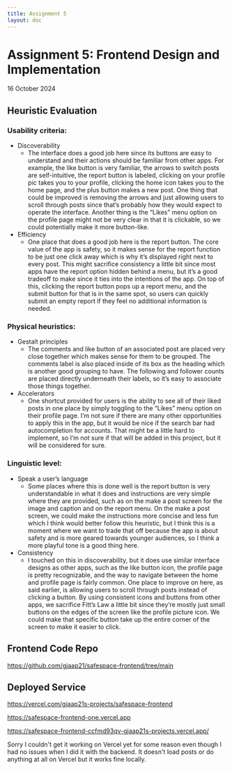```yaml
---
title: Assignment 5
layout: doc
---
```


# Assignment 5: Frontend Design and Implementation
16 October 2024

## Heuristic Evaluation
### Usability criteria:
- Discoverability
    - The interface does a good job here since its buttons are easy to understand and their actions should be familiar from other apps. For example, the like button is very familiar, the arrows to switch posts are self-intuitive, the report button is labeled, clicking on your profile pic takes you to your profile, clicking the home icon takes you to the home page, and the plus button makes a new post. One thing that could be improved is removing the arrows and just allowing users to scroll through posts since that’s probably how they would expect to operate the interface. Another thing is the “Likes” menu option on the profile page might not be very clear in that it is clickable, so we could potentially make it more button-like.
- Efficiency
    - One place that does a good job here is the report button. The core value of the app is safety, so it makes sense for the report function to be just one click away which is why it’s displayed right next to every post. This might sacrifice consistency a little bit since most apps have the report option hidden behind a menu, but it’s a good tradeoff to make since it ties into the intentions of the app. On top of this, clicking the report button pops up a report menu, and the submit button for that is in the same spot, so users can quickly submit an empty report if they feel no additional information is needed. 

### Physical heuristics:
- Gestalt principles
    - The comments and like button of an associated post are placed very close together which makes sense for them to be grouped. The comments label is also placed inside of its box as the heading which is another good grouping to have. The following and follower counts are placed directly underneath their labels, so it’s easy to associate those things together. 
- Accelerators
    - One shortcut provided for users is the ability to see all of their liked posts in one place by simply toggling to the “Likes” menu option on their profile page. I’m not sure if there are many other opportunities to apply this in the app, but it would be nice if the search bar had autocompletion for accounts. That might be a little hard to implement, so I’m not sure if that will be added in this project, but it will be considered for sure.

### Linguistic level:
- Speak a user’s language
    - Some places where this is done well is the report button is very understandable in what it does and instructions are very simple where they are provided, such as on the make a post screen for the image and caption and on the report menu. On the make a post screen, we could make the instructions more concise and less fun which I think would better follow this heuristic, but I think this is a moment where we want to trade that off because the app is about safety and is more geared towards younger audiences, so I think a more playful tone is a good thing here.
- Consistency
    - I touched on this in discoverability, but it does use similar interface designs as other apps, such as the like button icon, the profile page is pretty recognizable, and the way to navigate between the home and profile page is fairly common. One place to improve on here, as said earlier, is allowing users to scroll through posts instead of clicking a button. By using consistent icons and buttons from other apps, we sacrifice Fitt’s Law a little bit since they’re mostly just small buttons on the edges of the screen like the profile picture icon. We could make that specific button take up the entire corner of the screen to make it easier to click.

## Frontend Code Repo
https://github.com/gjaap21/safespace-frontend/tree/main

## Deployed Service
https://vercel.com/gjaap21s-projects/safespace-frontend

https://safespace-frontend-one.vercel.app

https://safespace-frontend-ccfmd93qv-gjaap21s-projects.vercel.app/


Sorry I couldn't get it working on Vercel yet for some reason even though I had no issues when I did it with the backend. It doesn't load posts or do anything at all on Vercel but it works fine locally.
